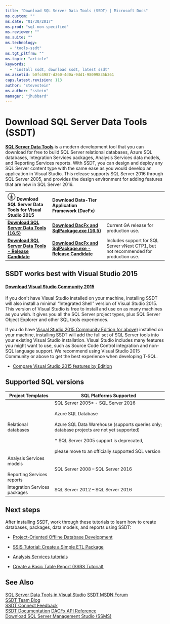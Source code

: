 ```yaml
---
title: "Download SQL Server Data Tools (SSDT) | Microsoft Docs"
ms.custom: ""
ms.date: "01/30/2017"
ms.prod: "sql-non-specified"
ms.reviewer: ""
ms.suite: ""
ms.technology: 
  - "tools-ssdt"
ms.tgt_pltfrm: ""
ms.topic: "article"
keywords: 
  - "install ssdt, download ssdt, latest ssdt"
ms.assetid: b0fc4987-d260-4d0a-9dd1-98099835b361
caps.latest.revision: 113
author: "stevestein"
ms.author: "sstein"
manager: "jhubbard"
---
```

# Download SQL Server Data Tools (SSDT)

**[SQL Server Data Tools](https://msdn.microsoft.com/mt186501)** is a modern development tool that you can download for free to build SQL Server relational databases, Azure SQL databases, Integration Services packages, Analysis Services data models, and Reporting Services reports. With SSDT, you can design and deploy any SQL Server content type with the same ease as you would develop an application in Visual Studio. This release supports SQL Server 2016 through SQL Server 2005, and provides the design environment for adding features that are new in SQL Server 2016.  
    
    
| ![download](../ssdt/media/download.png) Download SQL Server Data Tools for Visual Studio 2015  | Download Data-Tier Application Framework (DacFx) ||
|:---|:---|:---|
|**[Download SQL Server Data Tools (16.5)](https://msdn.microsoft.com/mt186501)**|[**Download DacFx and SqlPackage.exe (16.5)**](https://www.microsoft.com/download/details.aspx?id=54106) |Current GA release for production use.|
|[**Download SQL Server Data Tools - Release Candidate**](../ssdt/sql-server-data-tools-ssdt-release-candidate.md)| [**Download DacFx and SqlPackage.exe - Release Candidate**](../ssdt/sql-server-data-tools-ssdt-release-candidate.md) |Includes support for SQL Server vNext CTP1, but not recommended for production use.|



## SSDT works best with Visual Studio 2015

#### [**Download Visual Studio Community 2015**](https://www.visualstudio.com/products/visual-studio-community-vs.aspx)



If you don't have Visual Studio installed on your machine, installing SSDT will also install a minimal “Integrated Shell” version of Visual Studio 2015. This version of Visual Studio is free to install and use on as many machines as you wish. It gives you all the SQL Server project types, plus SQL Server Object Explorer and other SQL tools experiences.

If you do have [Visual Studio 2015 Community Edition (or above)](https://www.visualstudio.com/products/visual-studio-community-vs.aspx) installed on your machine, installing SSDT will add the full set of SQL Server tools into your existing Visual Studio installation. Visual Studio includes many features you might want to use, such as Source Code Control integration and non-SQL language support. We recommend using Visual Studio 2015 Community or above to get the best experience when developing T-SQL.

- [Compare Visual Studio 2015 features by Edition](https://www.visualstudio.com/products/compare-visual-studio-2015-products-vs)

## Supported SQL versions
  
|Project Templates|SQL Platforms Supported|  
|-------------------|--------------------|  
Relational databases|  SQL Server 2005* - SQL Server 2016 <br /><br />Azure SQL Database<br /><br />Azure SQL Data Warehouse (supports queries only; database projects are not yet supported)<br /><br />  * SQL Server 2005 support is deprecated,<br /><br /> please move to an officially supported SQL version|
  |Analysis Services models<br /><br />Reporting Services reports | SQL Server 2008 – SQL Server 2016|
  |Integration Services packages| SQL Server 2012 – SQL Server 2016    |
  
## Next steps  
After installing SSDT, work through these tutorials to learn how to create databases, packages, data models, and reports using SSDT:  
  
-   [Project-Oriented Offline Database Development](https://msdn.microsoft.com/library/hh272702(v=vs.103).aspx)  
  
-   [SSIS Tutorial: Create a Simple ETL Package](https://msdn.microsoft.com/library/ms169917.aspx)  
  
-   [Analysis Services tutorials](https://msdn.microsoft.com/library/hh231701.aspx)  
  
-   [Create a Basic Table Report (SSRS Tutorial)](https://msdn.microsoft.com/library/ms167305.aspx)  
  
## See Also  
[SQL Server Data Tools in Visual Studio](https://msdn.microsoft.com/library/hh272686(v=vs.103).aspx)  
[SSDT MSDN Forum](https://social.msdn.microsoft.com/Forums/sqlserver/home?forum=ssdt)  
[SSDT Team Blog](http://blogs.msdn.com/b/ssdt/)  
[SSDT Connect Feedback](https://connect.microsoft.com/SQLServer/Feedback)  
[SSDT Documentation](https://msdn.microsoft.com/library/hh272686(v=vs.103).aspx)  
[DACFx API Reference](https://msdn.microsoft.com/library/dn645454.aspx)  
[Download SQL Server Management Studio (SSMS)](../ssms/download-sql-server-management-studio-ssms.md)  
